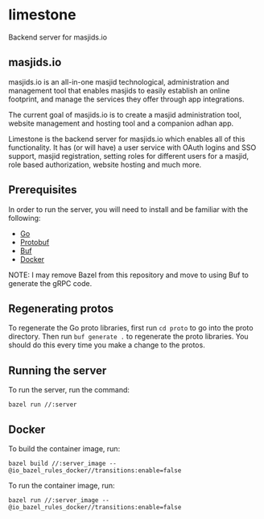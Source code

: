 # limestone
Backend server for masjids.io

## masjids.io
masjids.io is an all-in-one masjid technological, administration and management tool that enables masjids to easily establish an online footprint, and manage the services they offer through app integrations.

The current goal of masjids.io is to create a masjid administration tool, website management and hosting tool and a companion adhan app.

Limestone is the backend server for masjids.io which enables all of this functionality. It has (or will have) a user service
with OAuth logins and SSO support, masjid registration, setting roles for different users for a masjid, role based authorization, website hosting and much more. 

## Prerequisites

In order to run the server, you will need to install and be familiar with the following:

* [Go](https://go.dev/)
* [Protobuf](https://protobuf.dev/downloads/)
* [Buf](https://buf.build/)
* [Docker](https://bazel.build/)

NOTE: I may remove Bazel from this repository and move to using Buf to generate the gRPC code.

## Regenerating protos

To regenerate the Go proto libraries, first run `cd proto` to go into the proto directory. Then run `buf generate .` to regenerate the proto libraries. You should do this every time you make a change to the protos.

## Running the server
To run the server, run the command:

`bazel run //:server`

## Docker
To build the container image, run:

`bazel build //:server_image --@io_bazel_rules_docker//transitions:enable=false` 

To run the container image, run: 

`bazel run //:server_image --@io_bazel_rules_docker//transitions:enable=false` 
